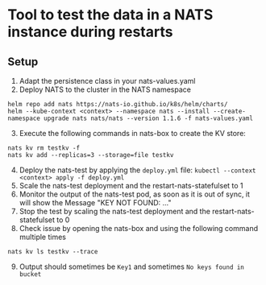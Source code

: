 # Tool to test the data in a NATS instance during restarts


## Setup

1. Adapt the persistence class in your nats-values.yaml
2. Deploy NATS to the cluster in the NATS namespace
```
helm repo add nats https://nats-io.github.io/k8s/helm/charts/
helm --kube-context <context> --namespace nats --install --create-namespace upgrade nats nats/nats --version 1.1.6 -f nats-values.yaml
```
3. Execute the following commands in nats-box to create the KV store:
```
nats kv rm testkv -f
nats kv add --replicas=3 --storage=file testkv
```
4. Deploy the nats-test by applying the `deploy.yml` file:
```kubectl --context <context> apply -f deploy.yml```
5. Scale the nats-test deployment and the restart-nats-statefulset to 1
6. Monitor the output of the nats-test pod, as soon as it is out of sync, it will show the Message "KEY NOT FOUND: ..."
7. Stop the test by scaling the nats-test deployment and the restart-nats-statefulset to 0
8. Check issue by opening the nats-box and using the following command multiple times
```
nats kv ls testkv --trace
```
9. Output should sometimes be `Key1` and sometimes `No keys found in bucket`